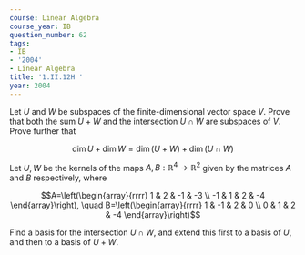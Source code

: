 ```yaml
---
course: Linear Algebra
course_year: IB
question_number: 62
tags:
- IB
- '2004'
- Linear Algebra
title: '1.II.12H '
year: 2004
---
```



Let $U$ and $W$ be subspaces of the finite-dimensional vector space $V$. Prove that both the sum $U+W$ and the intersection $U \cap W$ are subspaces of $V$. Prove further that

$$\operatorname{dim} U+\operatorname{dim} W=\operatorname{dim}(U+W)+\operatorname{dim}(U \cap W)$$

Let $U, W$ be the kernels of the maps $A, B: \mathbb{R}^{4} \rightarrow \mathbb{R}^{2}$ given by the matrices $A$ and $B$ respectively, where

$$A=\left(\begin{array}{rrrr}
1 & 2 & -1 & -3 \\
-1 & 1 & 2 & -4
\end{array}\right), \quad B=\left(\begin{array}{rrrr}
1 & -1 & 2 & 0 \\
0 & 1 & 2 & -4
\end{array}\right)$$

Find a basis for the intersection $U \cap W$, and extend this first to a basis of $U$, and then to a basis of $U+W$.